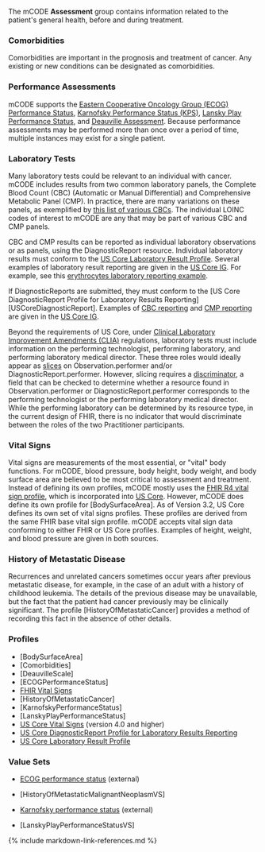 The mCODE **Assessment** group contains information related to the patient's general health, before and during treatment.

### Comorbidities

Comorbidities are important in the prognosis and treatment of cancer. Any existing or new conditions can be designated as comorbidities.

### Performance Assessments

mCODE supports the [Eastern Cooperative Oncology Group (ECOG) Performance Status](https://ecog-acrin.org/resources/ecog-performance-status), [Karnofsky Performance Status (KPS)](https://www.ncbi.nlm.nih.gov/pmc/articles/PMC3722041/), [Lansky Play Performance Status](https://pubmed.ncbi.nlm.nih.gov/4027922/), and [Deauville Assessment](https://www.ncbi.nlm.nih.gov/books/NBK65726/table/CDR0000062933__831/). Because performance assessments may be performed more than once over a period of time, multiple instances may exist for a single patient.

### Laboratory Tests

Many laboratory tests could be relevant to an individual with cancer. mCODE includes results from two common laboratory panels, the Complete Blood Count (CBC) (Automatic or Manual Differential) and Comprehensive Metabolic Panel (CMP). In practice, there are many variations on these panels, as exemplified by [this list of various CBCs](https://search.loinc.org/searchLOINC/search.zul?query=CBC). The individual LOINC codes of interest to mCODE are any that may be part of various CBC and CMP panels.

CBC and CMP results can be reported as individual laboratory observations or as panels, using the DiagnosticReport resource. Individual laboratory results must conform to the [US Core Laboratory Result Profile](http://hl7.org/fhir/us/core/StructureDefinition-us-core-observation-lab.html). Several examples of laboratory result reporting are given in the [US Core IG](http://hl7.org/fhir/us/core/STU6.1/index.html). For example, see this [erythrocytes laboratory reporting example](https://hl7.org/fhir/us/core/STU6.1/Observation-cbc-erythrocytes.html).

If DiagnosticReports are submitted, they must conform to the [US Core DiagnosticReport Profile for Laboratory Results Reporting][USCoreDiagnosticReport]. Examples of [CBC reporting](http://hl7.org/fhir/us/core/DiagnosticReport-cbc.html) and [CMP reporting](http://hl7.org/fhir/us/core/DiagnosticReport-metabolic-panel.html) are given in the [US Core IG](http://hl7.org/fhir/us/core/index.html).


Beyond the requirements of US Core, under [Clinical Laboratory Improvement Amendments (CLIA)](https://www.cms.gov/Regulations-and-Guidance/Legislation/CLIA/index.html?redirect=/clia) regulations, laboratory tests must include information on the performing technologist, performing laboratory, and performing laboratory medical director. These three roles would ideally appear as [slices](https://www.hl7.org/fhir/profiling.html#slicing) on Observation.performer and/or DiagnosticReport.performer. However, slicing requires a [discriminator](https://www.hl7.org/fhir/profiling.html#discriminator), a field that can be checked to determine whether a resource found in Observation.performer or DiagnosticReport.performer corresponds to the performing technologist or the performing laboratory medical director. While the performing laboratory can be determined by its resource type, in the current design of FHIR, there is no indicator that would discriminate between the roles of the two Practitioner participants.

### Vital Signs

Vital signs are measurements of the most essential, or "vital" body functions. For mCODE, blood pressure, body height, body weight, and body surface area are believed to be most critical to assessment and treatment. Instead of defining its own profiles, mCODE mostly uses the [FHIR R4 vital sign profile](http://hl7.org/fhir/R4/observation-vitalsigns.html), which is incorporated into [US Core](http://hl7.org/fhir/us/core/STU6.1/index.html). However, mCODE does define its own profile for [BodySurfaceArea]. As of Version 3.2, US Core defines its own set of vital signs profiles. These profiles are derived from the same FHIR base vital sign profile. mCODE accepts vital sign data conforming to either FHIR or US Core profiles. Examples of height, weight, and blood pressure are given in both sources.

### History of Metastatic Disease

Recurrences and unrelated cancers sometimes occur years after previous metastatic disease, for example, in the case of an adult with a history of childhood leukemia. The details of the previous disease may be unavailable, but the fact that the patient had cancer previously may be clinically significant. The profile [HistoryOfMetastaticCancer] provides a method of recording this fact in the absence of other details.

### Profiles

* [BodySurfaceArea]
* [Comorbidities]
* [DeauvilleScale]
* [ECOGPerformanceStatus]
* [FHIR Vital Signs](https://www.hl7.org/fhir/observation-vitalsigns.html)
* [HistoryOfMetastaticCancer]
* [KarnofskyPerformanceStatus]
* [LanskyPlayPerformanceStatus]
* [US Core Vital Signs](https://hl7.org/fhir/us/core/4.0.0/StructureDefinition-us-core-vital-signs.html) (version 4.0 and higher)
* [US Core DiagnosticReport Profile for Laboratory Results Reporting](http://hl7.org/fhir/us/core/STU6.1/StructureDefinition-us-core-diagnosticreport-lab.html)
* [US Core Laboratory Result Profile](http://hl7.org/fhir/us/core/STU6.1/StructureDefinition-us-core-observation-lab.html)

### Value Sets

* [ECOG performance status](https://loinc.org/LL529-9) (external)
* [HistoryOfMetastaticMalignantNeoplasmVS]
* [Karnofsky performance status](https://loinc.org/LL4986-7) (external)

* [LanskyPlayPerformanceStatusVS]

{% include markdown-link-references.md %}

